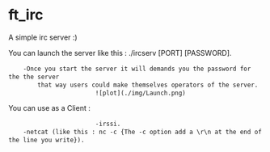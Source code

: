# ft_irc

A simple irc server :)

You can launch the server like this : ./ircserv [PORT] [PASSWORD].
									
		-Once you start the server it will demands you the password for the the server
			that way users could make themselves operators of the server.
							![plot](./img/Launch.png)

You can use as a Client : 

							-irssi.
		-netcat (like this : nc -c {The -c option add a \r\n at the end of the line you write}).